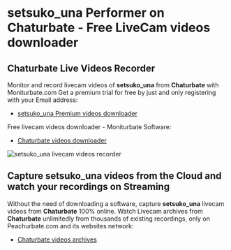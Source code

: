 # setsuko_una Performer on Chaturbate - Free LiveCam videos downloader

## Chaturbate Live Videos Recorder

Monitor and record livecam videos of **setsuko_una** from **Chaturbate** with Moniturbate.com
Get a premium trial for free by just and only registering with your Email address:
* [setsuko_una Premium videos downloader](https://moniturbate.com/request-demo-licence-key.html)

Free livecam videos downloader - Moniturbate Software:
* [Chaturbate videos downloader](https://moniturbate.com/moniturbate-download-software.html)

![setsuko_una livecam videos recorder](https://peachurnet.com/templates/moniturbate-software.png)


## Capture setsuko_una videos from the Cloud and watch your recordings on Streaming

Without the need of downloading a software, capture **setsuko_una** livecam videos from **Chaturbate** 100% online.
Watch Livecam archives from **Chaturbate** unlimitedly from thousands of existing recordings, only on Peachurbate.com and its websites network:
* [Chaturbate videos archives](https://peachurnet.com/)